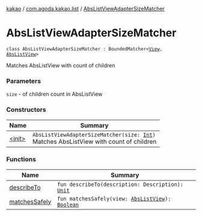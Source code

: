 [kakao](../../index.md) / [com.agoda.kakao.list](../index.md) / [AbsListViewAdapterSizeMatcher](./index.md)

# AbsListViewAdapterSizeMatcher

`class AbsListViewAdapterSizeMatcher : BoundedMatcher<`[`View`](https://developer.android.com/reference/android/view/View.html)`, `[`AbsListView`](https://developer.android.com/reference/android/widget/AbsListView.html)`>`

Matches AbsListView with count of children

### Parameters

`size` - of children count in AbsListView

### Constructors

| Name | Summary |
|---|---|
| [&lt;init&gt;](-init-.md) | `AbsListViewAdapterSizeMatcher(size: `[`Int`](https://kotlinlang.org/api/latest/jvm/stdlib/kotlin/-int/index.html)`)`<br>Matches AbsListView with count of children |

### Functions

| Name | Summary |
|---|---|
| [describeTo](describe-to.md) | `fun describeTo(description: Description): `[`Unit`](https://kotlinlang.org/api/latest/jvm/stdlib/kotlin/-unit/index.html) |
| [matchesSafely](matches-safely.md) | `fun matchesSafely(view: `[`AbsListView`](https://developer.android.com/reference/android/widget/AbsListView.html)`): `[`Boolean`](https://kotlinlang.org/api/latest/jvm/stdlib/kotlin/-boolean/index.html) |
